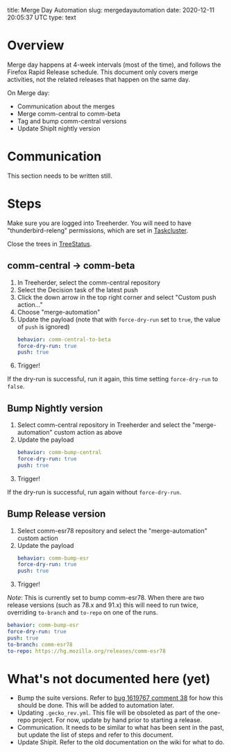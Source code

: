 title: Merge Day Automation
slug: mergedayautomation
date: 2020-12-11 20:05:37 UTC
type: text

# Overview

Merge day happens at 4-week intervals (most of the time), and follows the
Firefox Rapid Release schedule. This document only covers merge activities,
not the related releases that happen on the same day.

On Merge day:

* Communication about the merges
* Merge comm-central to comm-beta
* Tag and bump comm-central versions
* Update ShipIt nightly version

# Communication

This section needs to be written still.

# Steps

Make sure you are logged into Treeherder. You will need to have
"thunderbird-releng" permissions, which are set in
[Taskcluster](https://hg.mozilla.org/ci/ci-configuration/file/1d37a3cf95a4e272eeaa7a910193e58ff2028646/grants.yml#l2415).

Close the trees in [TreeStatus](https://treestatus.mozilla-releng.net/).

## comm-central -> comm-beta

1. In Treeherder, select the comm-central repository
1. Select the Decision task of the latest push
1. Click the down arrow in the top right corner and select "Custom push action..."
1. Choose "merge-automation"
1. Update the payload (note that with `force-dry-run` set to `true`, the value of
   `push` is ignored)
    ```YAML
    behavior: comm-central-to-beta
    force-dry-run: true
    push: true
    ```
1. Trigger!

If the dry-run is successful, run it again, this time setting `force-dry-run` to
`false`.

## Bump Nightly version

1. Select comm-central repository in Treeherder and select the "merge-automation"
   custom action as above
1. Update the payload
   ```YAML
   behavior: comm-bump-central
   force-dry-run: true
   push: true
   ```
1. Trigger!

If the dry-run is successful, run again without `force-dry-run`.

## Bump Release version

1. Select comm-esr78 repository and select the "merge-automation" custom action
1. Update the payload
   ```YAML
   behavior: comm-bump-esr
   force-dry-run: true
   push: true
   ```
1. Trigger!

_Note_: This is currently set to bump comm-esr78. When there are two release
versions (such as 78.x and 91.x) this will need to run twice, overriding
`to-branch` and `to-repo` on one of the runs.

```YAML
behavior: comm-bump-esr
force-dry-run: true
push: true
to-branch: comm-esr78
to-repo: https://hg.mozilla.org/releases/comm-esr78
```

# What's not documented here (yet)

* Bump the suite versions. Refer to
  [bug 1619767 comment 38](https://bugzilla.mozilla.org/show_bug.cgi?id=1619767#c38)
  for how this should be done. This will be added to automation later.
* Updating `.gecko_rev.yml`. This file will be obsoleted as part of the one-repo
  project. For now, update by hand prior to starting a release.
* Communication. It needs to be similar to what has been sent in the past, but
  update the list of steps and refer to this document.
* Update Shipit. Refer to the old documentation on the wiki for what to do.

